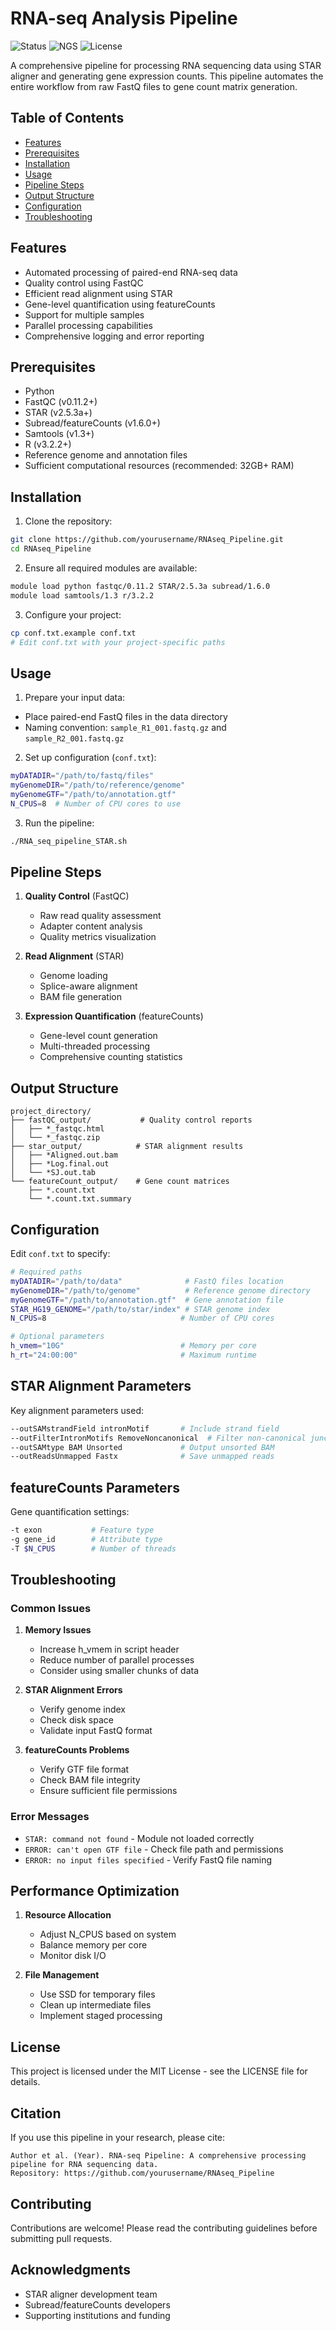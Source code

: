 # RNA-seq Analysis Pipeline
![Status](https://img.shields.io/badge/status-stable-brightgreen.svg)
![NGS](https://img.shields.io/badge/NGS-RNA--seq-blue.svg)
![License](https://img.shields.io/badge/license-MIT-blue.svg)

A comprehensive pipeline for processing RNA sequencing data using STAR aligner and generating gene expression counts. This pipeline automates the entire workflow from raw FastQ files to gene count matrix generation.

## Table of Contents
- [Features](#features)
- [Prerequisites](#prerequisites)
- [Installation](#installation)
- [Usage](#usage)
- [Pipeline Steps](#pipeline-steps)
- [Output Structure](#output-structure)
- [Configuration](#configuration)
- [Troubleshooting](#troubleshooting)

## Features
- Automated processing of paired-end RNA-seq data
- Quality control using FastQC
- Efficient read alignment using STAR
- Gene-level quantification using featureCounts
- Support for multiple samples
- Parallel processing capabilities
- Comprehensive logging and error reporting

## Prerequisites
- Python
- FastQC (v0.11.2+)
- STAR (v2.5.3a+)
- Subread/featureCounts (v1.6.0+)
- Samtools (v1.3+)
- R (v3.2.2+)
- Reference genome and annotation files
- Sufficient computational resources (recommended: 32GB+ RAM)

## Installation

1. Clone the repository:
```bash
git clone https://github.com/yourusername/RNAseq_Pipeline.git
cd RNAseq_Pipeline
```

2. Ensure all required modules are available:
```bash
module load python fastqc/0.11.2 STAR/2.5.3a subread/1.6.0
module load samtools/1.3 r/3.2.2
```

3. Configure your project:
```bash
cp conf.txt.example conf.txt
# Edit conf.txt with your project-specific paths
```

## Usage

1. Prepare your input data:
- Place paired-end FastQ files in the data directory
- Naming convention: `sample_R1_001.fastq.gz` and `sample_R2_001.fastq.gz`

2. Set up configuration (`conf.txt`):
```bash
myDATADIR="/path/to/fastq/files"
myGenomeDIR="/path/to/reference/genome"
myGenomeGTF="/path/to/annotation.gtf"
N_CPUS=8  # Number of CPU cores to use
```

3. Run the pipeline:
```bash
./RNA_seq_pipeline_STAR.sh
```

## Pipeline Steps

1. **Quality Control** (FastQC)
   - Raw read quality assessment
   - Adapter content analysis
   - Quality metrics visualization
   
2. **Read Alignment** (STAR)
   - Genome loading
   - Splice-aware alignment
   - BAM file generation
   
3. **Expression Quantification** (featureCounts)
   - Gene-level count generation
   - Multi-threaded processing
   - Comprehensive counting statistics

## Output Structure
```
project_directory/
├── fastQC_output/           # Quality control reports
│   ├── *_fastqc.html
│   └── *_fastqc.zip
├── star_output/            # STAR alignment results
│   ├── *Aligned.out.bam
│   ├── *Log.final.out
│   └── *SJ.out.tab
└── featureCount_output/    # Gene count matrices
    ├── *.count.txt
    └── *.count.txt.summary
```

## Configuration
Edit `conf.txt` to specify:

```bash
# Required paths
myDATADIR="/path/to/data"              # FastQ files location
myGenomeDIR="/path/to/genome"          # Reference genome directory
myGenomeGTF="/path/to/annotation.gtf"  # Gene annotation file
STAR_HG19_GENOME="/path/to/star/index" # STAR genome index
N_CPUS=8                              # Number of CPU cores

# Optional parameters
h_vmem="10G"                          # Memory per core
h_rt="24:00:00"                       # Maximum runtime
```

## STAR Alignment Parameters

Key alignment parameters used:
```bash
--outSAMstrandField intronMotif       # Include strand field
--outFilterIntronMotifs RemoveNoncanonical  # Filter non-canonical junctions
--outSAMtype BAM Unsorted             # Output unsorted BAM
--outReadsUnmapped Fastx              # Save unmapped reads
```

## featureCounts Parameters

Gene quantification settings:
```bash
-t exon           # Feature type
-g gene_id        # Attribute type
-T $N_CPUS        # Number of threads
```

## Troubleshooting

### Common Issues

1. **Memory Issues**
   - Increase h_vmem in script header
   - Reduce number of parallel processes
   - Consider using smaller chunks of data

2. **STAR Alignment Errors**
   - Verify genome index
   - Check disk space
   - Validate input FastQ format

3. **featureCounts Problems**
   - Verify GTF file format
   - Check BAM file integrity
   - Ensure sufficient file permissions

### Error Messages

- `STAR: command not found` - Module not loaded correctly
- `ERROR: can't open GTF file` - Check file path and permissions
- `ERROR: no input files specified` - Verify FastQ file naming

## Performance Optimization

1. **Resource Allocation**
   - Adjust N_CPUS based on system
   - Balance memory per core
   - Monitor disk I/O

2. **File Management**
   - Use SSD for temporary files
   - Clean up intermediate files
   - Implement staged processing

## License
This project is licensed under the MIT License - see the LICENSE file for details.

## Citation
If you use this pipeline in your research, please cite:
```
Author et al. (Year). RNA-seq Pipeline: A comprehensive processing pipeline for RNA sequencing data.
Repository: https://github.com/yourusername/RNAseq_Pipeline
```

## Contributing
Contributions are welcome! Please read the contributing guidelines before submitting pull requests.

## Acknowledgments
- STAR aligner development team
- Subread/featureCounts developers
- Supporting institutions and funding

